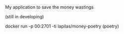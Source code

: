 My application to save the money  wastings

(still in developing)

docker run -p 00:2701 -ti lapilas/money-poetry    (poetry)